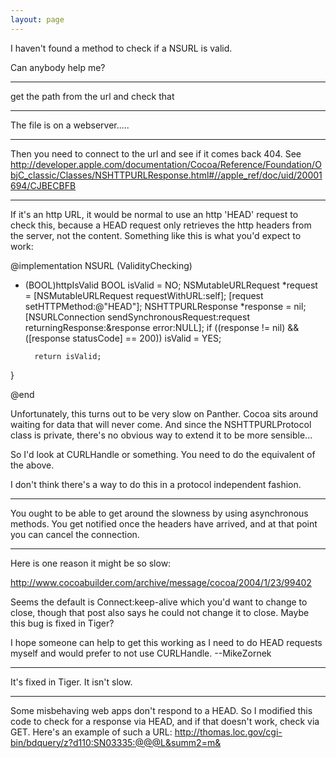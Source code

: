 ```yaml
---
layout: page
---
```




I haven't found a method to check if a NSURL is valid.

Can anybody help me?

----

get the path from the url and check that

----

The file is on a webserver.....

----

Then you need to connect to the url and see if it comes back 404. See http://developer.apple.com/documentation/Cocoa/Reference/Foundation/ObjC_classic/Classes/NSHTTPURLResponse.html#//apple_ref/doc/uid/20001694/CJBECBFB

----

If it's an http URL, it would be normal to use an http 'HEAD' request to check this, because a HEAD request only retrieves the http headers from the server, not the content.  Something like this is what you'd expect to work:

    
@implementation NSURL (ValidityChecking)

- (BOOL)httpIsValid
        BOOL isValid = NO;
        NSMutableURLRequest *request = [NSMutableURLRequest requestWithURL:self];
        [request setHTTPMethod:@"HEAD"];
        NSHTTPURLResponse *response = nil;
        [NSURLConnection sendSynchronousRequest:request
                              returningResponse:&response
                                          error:NULL];
        if ((response != nil) && ([response statusCode] == 200))
                isValid = YES;

        return isValid;
}

@end


Unfortunately, this turns out to be very slow on Panther.  Cocoa sits around waiting for data that will never come. And since the NSHTTPURLProtocol class is private, there's no obvious way to extend it to be more sensible...

So I'd look at CURLHandle or something.  You need to do the equivalent of the above.

I don't think there's a way to do this in a protocol independent fashion.

----

You ought to be able to get around the slowness by using asynchronous methods. You get notified once the headers have arrived, and at that point you can cancel the connection.

----

Here is one reason it might be so slow:

http://www.cocoabuilder.com/archive/message/cocoa/2004/1/23/99402

Seems the default is Connect:keep-alive which you'd want to change to close, though that post also says he could not change it to close. Maybe this bug is fixed in Tiger?

I hope someone can help to get this working as I need to do HEAD requests myself and would prefer to not use CURLHandle. --MikeZornek

----

It's fixed in Tiger.  It isn't slow.

----

Some misbehaving web apps don't respond to a HEAD. So I modified this code to check for a response via HEAD, and if that doesn't work, check via GET. Here's an example of such a URL: http://thomas.loc.gov/cgi-bin/bdquery/z?d110:SN03335:@@@L&summ2=m&
